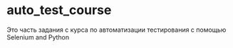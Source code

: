 # auto_test_course
Это часть задания с курса по автоматизации тестирования с помощью Selenium and Python